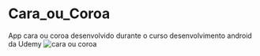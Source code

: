 
# Cara_ou_Coroa
App cara ou coroa desenvolvido durante o curso desenvolvimento android da Udemy
![cara ou coroa](https://user-images.githubusercontent.com/80183658/131166442-4cd75250-368f-4b73-b48d-7d9c86ea8de6.png)
